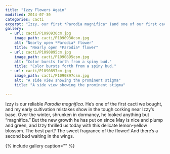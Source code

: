 ```yaml
---
title: "Izzy Flowers Again"
modified: 2014-07-30
categories: cacti
excerpt: "Izzy, our first *Parodia magnifica* (and one of our first cacti!) blooms again!"
gallery:
  - url: cacti/P1090930cm.jpg
    image_path: cacti/P1090930csm.jpg
    alt: "Nearly open *Parodia* flower"
    title: "Nearly open *Parodia* flower"
  - url: cacti/P1090895cm.jpg
    image_path: cacti/P1090895csm.jpg
    alt: "Color bursts forth from a spiny bud."
    title: "Color bursts forth from a spiny bud."
  - url: cacti/P1090897cm.jpg
    image_path: cacti/P1090897csm.jpg
    alt: "A side view showing the prominent stigma"
    title: "A side view showing the prominent stigma"

---
```


Izzy is our reliable *Parodia magnifica*. He’s one of the first cacti we bought, and my early cultivation mistakes show in the tough corking near Izzy’s base. Over the winter, shrunken in dormancy, he looked anything but “magnifica.” But the new growth he has put on since May is nice and plump and green, and Izzy thrilled us today with this delicate lemon-yellow blossom. The best part? The sweet fragrance of the flower! And there’s a second bud waiting in the wings.

{% include gallery caption="" %}

